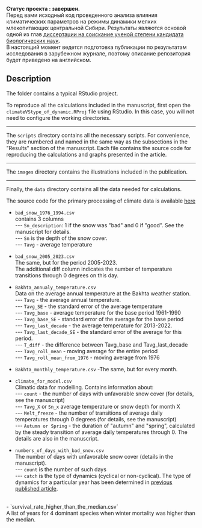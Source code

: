 **Статус проекта : завершен.** <br />
Перед вами исходный код проведенного анализа влияния климатических параметров на режимы динамики
мелких млекопитающих центральной Сибири. Результаты являются основой одной из глав
[диссертации на соискание ученой степени кандидата биологических наук](<https://sev-in.ru/sites/default/files/2024-12/%D0%AF%D0%BA%D1%83%D1%88%D0%BE%D0%B2_%D0%B4%D0%B8%D1%81%D1%81%D0%B5%D1%80%D1%82%D0%B0%D1%86%D0%B8%D1%8F_6.12.pdf>).
<br />
В настоящий момент ведется подготовка публикации по результатам исследования в зарубежном журнале, поэтому описание репозитория будет приведено на английском.

## Description
The folder contains a typical RStudio project.<br />

To reproduce all the calculations included in the manuscript, first open the `climateVStype_of_dynamic.RProj` file using RStudio. 
In this case, you will not need to configure the working directories. <br />

---

The `scripts` directory contains all the necessary scripts.
For convenience, they are numbered and named in the same way as the subsections in the "Results" section of the manuscript.
Each file contains the source code for reproducing the calculations and graphs presented in the article.<br />

---

The `images` directory contains the illustrations included in the publication.<br />

---

Finally, the `data` directory contains all the data needed for calculations.<br />

The source code for the primary processing of climate data is available [here](https://github.com/yakushov1/climate_change_source_code) <br />

- `bad_snow_1976_1994.csv`  
  contains 3 columns <br />
 --- `Sn_description`: 1 if the snow was "bad" and 0 if "good". See the manuscript for details. <br />
 --- `Sn` is the depth of the snow cover. <br />
 --- `Tavg` - average temperature <br />

- `bad_snow_2005_2023.csv` <br />
  The same, but for the period 2005-2023. <br />
  The additional diff column indicates the number of temperature transitions through 0 degrees on this day. <br />


- `Bakhta_annualy_temperature.csv` <br />
Data on the average annual temperature at the Bakhta weather station. <br />
 --- `Tavg` - the average annual temperature. <br />
 --- `Tavg_SE` - the standard error of the average  temperature <br />
 --- `Tavg_base` - average temperature for the base period 1961-1990 <br />
 --- `Tavg_base_SE` - standard error of the average for the base period <br />
 --- `Tavg_last_decade` - the average temperature for 2013-2022. <br />
 --- `Tavg_last_decade_SE` - the standard error of the average for this period. <br />
 --- `T_diff` - the difference between Tavg_base and Tavg_last_decade  <br />
 --- `Tavg_roll_mean` - moving average for the entire period <br />
 --- `Tavg_roll_mean_from_1976` - moving average from 1976 <br />


- `Bakhta_monthly_temperature.csv` -The same, but for every month. <br />

- `climate_for_model.csv` <br />
Climatic data for modelling. Contains information about: <br />
 --- `count` - the number of days with unfavorable snow cover (for details, see the manuscript) <br />
 --- `Tavg_X` or `Sn_x`   average temperature or snow depth for month X <br />
 --- `Melt_freeze` - the number of transitions of average daily temperatures through 0 degrees (for details, see the manuscript) <br />
 --- `Autumn or Spring` - the duration of "autumn" and "spring", calculated by the steady transition of average daily temperatures through 0. The details are also in the manuscript. <br />

- `numbers_of_days_with_bad_snow.csv` <br />
The number of days with unfavorable snow cover (details in the manuscript). <br />
 --- `count` is the number of such days <br />
 --- `catch` is the type of dynamics (cyclical or non-cyclical). The type of dynamics for a particular year has been determined in  [previous published article](https://onlinelibrary.wiley.com/doi/10.1111/1749-4877.12770).
<br /> 
- `survival_rate_higher_than_the_median.csv`  <br /> 
A list of years for 4 dominant species when winter mortality was higher than the median.



